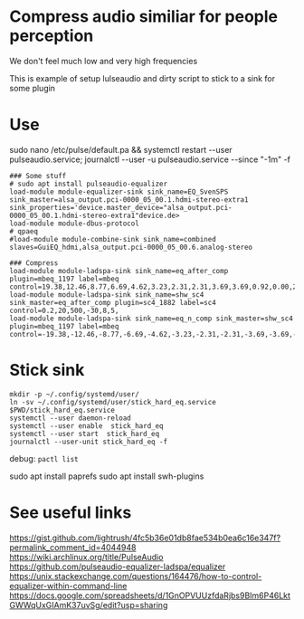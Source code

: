 # Compress audio similiar for people perception
We don't feel much low and very high frequencies

This is example of setup lulseaudio and dirty script to stick to a sink for some plugin

# Use

sudo nano /etc/pulse/default.pa && systemctl restart --user pulseaudio.service; journalctl --user -u pulseaudio.service --since "-1m" -f

```pa
### Some stuff
# sudo apt install pulseaudio-equalizer
load-module module-equalizer-sink sink_name=EQ_SvenSPS sink_master=alsa_output.pci-0000_05_00.1.hdmi-stereo-extra1 sink_properties='device.master_device="alsa_output.pci-0000_05_00.1.hdmi-stereo-extra1"device.de>
load-module module-dbus-protocol
# qpaeq
#load-module module-combine-sink sink_name=combined slaves=GuiEQ_hdmi,alsa_output.pci-0000_05_00.6.analog-stereo

### Compress
load-module module-ladspa-sink sink_name=eq_after_comp plugin=mbeq_1197 label=mbeq control=19.38,12.46,8.77,6.69,4.62,3.23,2.31,2.31,3.69,3.69,0.92,0.00,2.77,9.23,30.00
load-module module-ladspa-sink sink_name=shw_sc4 sink_master=eq_after_comp plugin=sc4_1882 label=sc4 control=0.2,20,500,-30,8,5,
load-module module-ladspa-sink sink_name=eq_n_comp sink_master=shw_sc4 plugin=mbeq_1197 label=mbeq control=-19.38,-12.46,-8.77,-6.69,-4.62,-3.23,-2.31,-2.31,-3.69,-3.69,-0.92,0.00,-2.77,-9.23,-30.00

```

# Stick sink

```shell
mkdir -p ~/.config/systemd/user/
ln -sv ~/.config/systemd/user/stick_hard_eq.service $PWD/stick_hard_eq.service
systemctl --user daemon-reload
systemctl --user enable  stick_hard_eq
systemctl --user start  stick_hard_eq
journalctl --user-unit stick_hard_eq -f
```

debug: `pactl list`

sudo apt install paprefs
sudo apt install swh-plugins

# See useful links

https://gist.github.com/lightrush/4fc5b36e01db8fae534b0ea6c16e347f?permalink_comment_id=4044948  
https://wiki.archlinux.org/title/PulseAudio  
https://github.com/pulseaudio-equalizer-ladspa/equalizer  
https://unix.stackexchange.com/questions/164476/how-to-control-equalizer-within-command-line
https://docs.google.com/spreadsheets/d/1GnOPVUUzfdaRjbs9BIm6P46LktGWWqUxGIAmK37uvSg/edit?usp=sharing  
